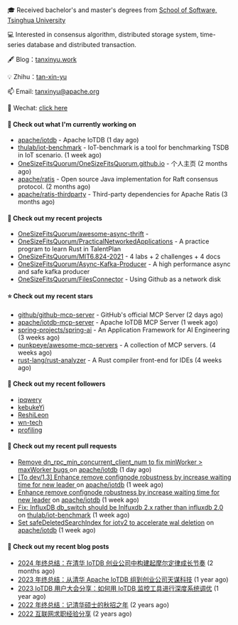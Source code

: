 🎓 Received bachelor's and master's degrees from [School of Software, Tsinghua University](https://www.thss.tsinghua.edu.cn/)

💻 Interested in consensus algorithm, distributed storage system, time-series database and distributed transaction.

🖋 Blog：[tanxinyu.work](https://tanxinyu.work)

💡 Zhihu：[tan-xin-yu](https://www.zhihu.com/people/tan-xin-yu-22)

📫 Email: [tanxinyu@apache.org](mailto:tanxinyu@apache.org)

💬 Wechat: [click here](https://github.com/LebronAl/LebronAl/issues/1)

#### 👷 Check out what I'm currently working on

- [apache/iotdb](https://github.com/apache/iotdb) - Apache IoTDB (1 day ago)
- [thulab/iot-benchmark](https://github.com/thulab/iot-benchmark) - IoT-benchmark is a tool for benchmarking TSDB in IoT scenario. (1 week ago)
- [OneSizeFitsQuorum/OneSizeFitsQuorum.github.io](https://github.com/OneSizeFitsQuorum/OneSizeFitsQuorum.github.io) - 个人主页 (2 months ago)
- [apache/ratis](https://github.com/apache/ratis) - Open source Java implementation for Raft consensus protocol. (2 months ago)
- [apache/ratis-thirdparty](https://github.com/apache/ratis-thirdparty) - Third-party dependencies for Apache Ratis (3 months ago)

#### 🌱 Check out my recent projects

- [OneSizeFitsQuorum/awesome-async-thrift](https://github.com/OneSizeFitsQuorum/awesome-async-thrift) - 
- [OneSizeFitsQuorum/PracticalNetworkedApplications](https://github.com/OneSizeFitsQuorum/PracticalNetworkedApplications) - A practice program to learn Rust in TalentPlan
- [OneSizeFitsQuorum/MIT6.824-2021](https://github.com/OneSizeFitsQuorum/MIT6.824-2021) - 4 labs &#43; 2 challenges &#43; 4 docs
- [OneSizeFitsQuorum/Async-Kafka-Producer](https://github.com/OneSizeFitsQuorum/Async-Kafka-Producer) - A high performance async and safe kafka producer
- [OneSizeFitsQuorum/FilesConnector](https://github.com/OneSizeFitsQuorum/FilesConnector) - Using Github as a network disk

#### ⭐ Check out my recent stars

- [github/github-mcp-server](https://github.com/github/github-mcp-server) - GitHub&#39;s official MCP Server (2 days ago)
- [apache/iotdb-mcp-server](https://github.com/apache/iotdb-mcp-server) - Apache IoTDB MCP Server (1 week ago)
- [spring-projects/spring-ai](https://github.com/spring-projects/spring-ai) - An Application Framework for AI Engineering (3 weeks ago)
- [punkpeye/awesome-mcp-servers](https://github.com/punkpeye/awesome-mcp-servers) - A collection of MCP servers. (4 weeks ago)
- [rust-lang/rust-analyzer](https://github.com/rust-lang/rust-analyzer) - A Rust compiler front-end for IDEs (4 weeks ago)

#### 👯 Check out my recent followers

- [ipqwery](https://github.com/ipqwery)
- [kebukeYi](https://github.com/kebukeYi)
- [ReshiLeon](https://github.com/ReshiLeon)
- [wn-tech](https://github.com/wn-tech)
- [profiling](https://github.com/profiling)

#### 🔨 Check out my recent pull requests

- [Remove dn_rpc_min_concurrent_client_num to fix minWorker &gt; maxWorker bugs ](https://github.com/apache/iotdb/pull/15296) on [apache/iotdb](https://github.com/apache/iotdb) (1 day ago)
- [[To dev/1.3] Enhance remove confignode robustness by increase waiting time for new leader ](https://github.com/apache/iotdb/pull/15262) on [apache/iotdb](https://github.com/apache/iotdb) (1 week ago)
- [Enhance remove confignode robustness by increase waiting time for new leader](https://github.com/apache/iotdb/pull/15261) on [apache/iotdb](https://github.com/apache/iotdb) (1 week ago)
- [Fix: InfluxDB db_switch should be Inlfuxdb 2.x rather than influxdb 2.0](https://github.com/thulab/iot-benchmark/pull/487) on [thulab/iot-benchmark](https://github.com/thulab/iot-benchmark) (1 week ago)
- [Set safeDeletedSearchIndex for iotv2 to accelerate wal deletion](https://github.com/apache/iotdb/pull/15221) on [apache/iotdb](https://github.com/apache/iotdb) (1 week ago)

#### 📜 Check out my recent blog posts

- [2024 年终总结：在清华 IoTDB 创业公司中构建起摩尔定律成长节奏](https://tanxinyu.work/2024-annual-summary/) (2 months ago)
- [2023 年终总结：从清华 Apache IoTDB 组到创业公司天谋科技](https://tanxinyu.work/2023-annual-summary/) (1 year ago)
- [2023 IoTDB 用户大会分享：如何用 IoTDB 监控工具进行深度系统调优](https://tanxinyu.work/2023-iotdb-submit/) (1 year ago)
- [2022 年终总结：记清华硕士的秋招之年](https://tanxinyu.work/2022-annual-summary/) (2 years ago)
- [2022 互联网求职经验分享](https://tanxinyu.work/2022-internet-job-hunting-experience-sharing/) (2 years ago)
